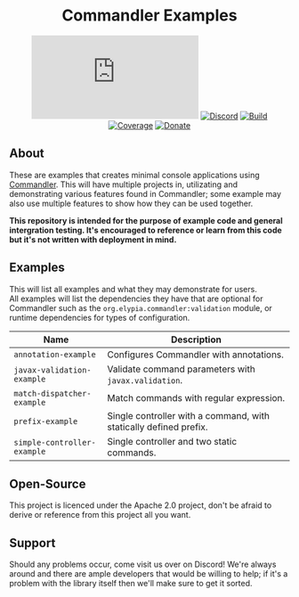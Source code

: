 <div align="center">

# Commandler Examples
[![Matrix]][matrix-community] [![Discord]][discord-guild] [![Build]][gitlab] [![Coverage]][gitlab] [![Donate]][elypia-donate]
</div>

## About
These are examples that creates minimal console applications using 
[Commandler]. This will have multiple projects in, utilizating and
demonstrating various features found in Commandler; some example may also use multiple 
features to show how they can be used together.

**This repository is intended for the purpose of example code and general
intergration testing. It's encouraged to reference or learn from this 
code but it's not written with deployment in mind.**

## Examples
This will list all examples and what they may demonstrate for users.  
All examples will list the dependencies they have that are optional for Commandler
such as the `org.elypia.commandler:validation` module, or runtime dependencies 
for types of configuration.

| Name                        | Description                                                       |
|-----------------------------|-------------------------------------------------------------------|
| `annotation-example`        | Configures Commandler with annotations.                           |
| `javax-validation-example`  | Validate command parameters with `javax.validation`.              |
| `match-dispatcher-example`  | Match commands with regular expression.                           |
| `prefix-example`            | Single controller with a command, with statically defined prefix. |
| `simple-controller-example` | Single controller and two static commands.                        |

## Open-Source
This project is licenced under the Apache 2.0 project, don't be afraid to derive or reference
from this project all you want.

## Support
Should any problems occur, come visit us over on Discord! We're always around and
there are ample developers that would be willing to help; if it's a problem with the library
itself then we'll make sure to get it sorted.

[matrix-community]: https://matrix.to/#/+elypia:matrix.org "Matrix Invite"
[discord-guild]: https://discord.com/invite/hprGMaM "Discord Invite"
[gitlab]: https://gitlab.com/Elypia/commandler-examples/commits/master "Repository on GitLab"
[elypia-donate]: https://elypia.org/donate "Donate to Elypia"
[Commandler]: https://gitlab.com/Elypia/commandler "Commandler on GitLab"

[Matrix]: https://img.shields.io/matrix/elypia:matrix.org?logo=matrix "Matrix Shield"
[Discord]: https://discord.com/api/guilds/184657525990359041/widget.png "Discord Shield"
[Build]: https://gitlab.com/Elypia/commandler-examples/badges/master/pipeline.svg "GitLab Build Shield"
[Coverage]: https://gitlab.com/Elypia/commandler-examples/badges/master/coverage.svg "GitLab Coverage Shield"
[Donate]: https://img.shields.io/badge/elypia-donate-blueviolet "Donate Shield"
